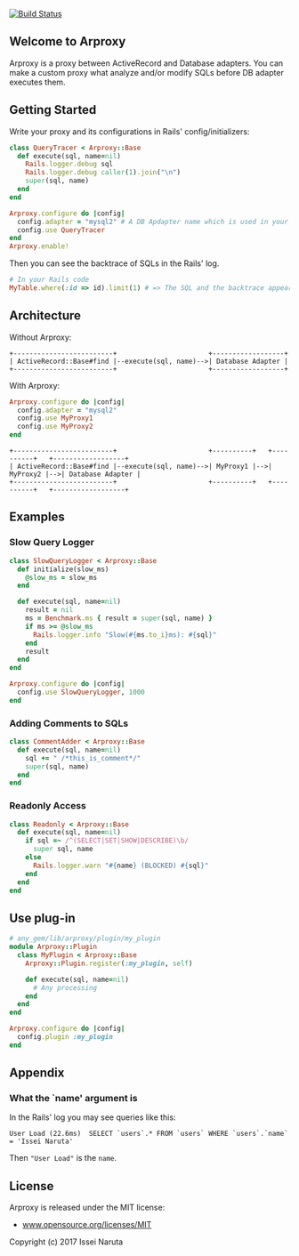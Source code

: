 [![Build Status](https://travis-ci.org/cookpad/arproxy.png)](https://travis-ci.org/cookpad/arproxy)

## Welcome to Arproxy
Arproxy is a proxy between ActiveRecord and Database adapters.
You can make a custom proxy what analyze and/or modify SQLs before DB adapter executes them.

## Getting Started
Write your proxy and its configurations in Rails' config/initializers:

```ruby
class QueryTracer < Arproxy::Base
  def execute(sql, name=nil)
    Rails.logger.debug sql
    Rails.logger.debug caller(1).join("\n")
    super(sql, name)
  end
end

Arproxy.configure do |config|
  config.adapter = "mysql2" # A DB Apdapter name which is used in your database.yml
  config.use QueryTracer
end
Arproxy.enable!
```

Then you can see the backtrace of SQLs in the Rails' log.

```ruby
# In your Rails code
MyTable.where(:id => id).limit(1) # => The SQL and the backtrace appear in the log
```

## Architecture
Without Arproxy:

```
+-------------------------+                       +------------------+
| ActiveRecord::Base#find |--execute(sql, name)-->| Database Adapter |
+-------------------------+                       +------------------+
```

With Arproxy:

```ruby
Arproxy.configure do |config|
  config.adapter = "mysql2"
  config.use MyProxy1
  config.use MyProxy2
end
```

```
+-------------------------+                       +----------+   +----------+   +------------------+
| ActiveRecord::Base#find |--execute(sql, name)-->| MyProxy1 |-->| MyProxy2 |-->| Database Adapter |
+-------------------------+                       +----------+   +----------+   +------------------+
```

## Examples
### Slow Query Logger
```ruby
class SlowQueryLogger < Arproxy::Base
  def initialize(slow_ms)
    @slow_ms = slow_ms
  end

  def execute(sql, name=nil)
    result = nil
    ms = Benchmark.ms { result = super(sql, name) }
    if ms >= @slow_ms
      Rails.logger.info "Slow(#{ms.to_i}ms): #{sql}"
    end
    result
  end
end

Arproxy.configure do |config|
  config.use SlowQueryLogger, 1000
end
```

### Adding Comments to SQLs
```ruby
class CommentAdder < Arproxy::Base
  def execute(sql, name=nil)
    sql += " /*this_is_comment*/"
    super(sql, name)
  end
end
```

### Readonly Access
```ruby
class Readonly < Arproxy::Base
  def execute(sql, name=nil)
    if sql =~ /^(SELECT|SET|SHOW|DESCRIBE)\b/
      super sql, name
    else
      Rails.logger.warn "#{name} (BLOCKED) #{sql}"
    end
  end
end
```

## Use plug-in

```ruby
# any_gem/lib/arproxy/plugin/my_plugin
module Arproxy::Plugin
  class MyPlugin < Arproxy::Base
    Arproxy::Plugin.register(:my_plugin, self)

    def execute(sql, name=nil)
      # Any processing
    end
  end
end
```

```ruby
Arproxy.configure do |config|
  config.plugin :my_plugin
end
```

## Appendix
### What the `name' argument is
In the Rails' log you may see queries like this:
```
User Load (22.6ms)  SELECT `users`.* FROM `users` WHERE `users`.`name` = 'Issei Naruta'
```
Then `"User Load"` is the `name`.

##  License
Arproxy is released under the MIT license:
* www.opensource.org/licenses/MIT

Copyright (c) 2017 Issei Naruta
